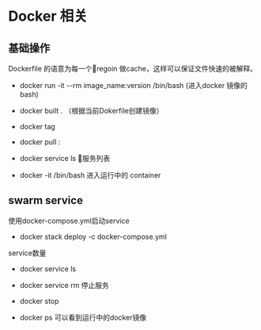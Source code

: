 # Docker 相关
## 基础操作
Dockerfile 的语意为每一个regoin 做cache，这样可以保证文件快速的被解释。

 - docker run -it --rm image_name:version /bin/bash (进入docker 镜像的bash)
 - docker built . （根据当前Dokerfile创建镜像）
 
 - docker tag 
 
 - docker pull <source>:<tag>

 - docker service ls 服务列表

 - docker -it <containter id> /bin/bash 进入运行中的 container 
## swarm service
使用docker-compose.yml启动service

 - docker stack deploy -c docker-compose.yml <service name>
 
service数量
 - docker service ls

 - docker service rm <service name> 停止服务

 - docker stop <service>

 - docker ps 可以看到运行中的docker镜像
